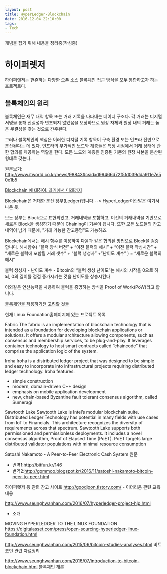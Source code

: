 ```yaml
---
layout: post
title: HyperLedger-Blockchain
date: 2016-12-04 22:10:00
tags:
- Tech
---
```


개념을 잡기 위해 내용을 정리중(작성중)

# 하이퍼렛저

하이퍼렛저는 현존하는 다양한 오픈 소스 블록체인 접근 방식을 모두 통합하고자 하는 프로젝트다.

## 블록체인의 원리

블록체인은 재무 내역 항목 또는 거래 기록을 나타내는 데이터 구조다. 각 거래는 디지털 서명을 통해 진실성과 변조되지 않았음을 보장하므로 원장 자체와 원장 내의 거래는 높은 무결성을 갖는 것으로 간주된다.


그러나 블록체인의 핵심은 이러한 디지털 기록 항목이 구축 환경 또는 인프라 전반으로 분산된다는 데 있다. 인프라의 부가적인 노드와 계층들은 특정 시점에서 거래 상태에 관한 합의를 제공하는 역할을 한다. 모든 노드와 계층은 인증된 기존의 원장 사본을 분산된 형태로 갖는다.


원문보기:
http://www.itworld.co.kr/news/98843#csidxd99466d72f5fd039dda911e7e50e1b5

[Blockchain 에 대하여, 과거에서 미래까지](https://medium.com/@NipolNIpol/blockchain%EC%97%90-%EB%8C%80%ED%95%98%EC%97%AC-%EA%B3%BC%EA%B1%B0%EC%97%90%EC%84%9C-%EB%AF%B8%EB%9E%98%EA%B9%8C%EC%A7%80-a4917534327c#.cbxezbp0s)

Blockchain은 거대한 분산 장부(Ledger)입니다 --> HyperLedger이란말은 여기서 나온 듯.

모든 장부는 Block으로 표현되었고, 거래내역을 포함하고, 이전의 거래내역을 기반으로 새로운 Block을 생성하기 때문에 Chaining이 기본이 됩니다. 또한 모든 노드들의 잔고내역이 남기 때문에, "거래 가능한 잔고증명"도 가능하죠.

Blockchain에서는 해시 함수를 이용하여 다음과 같은 합의된 방법으로 Block을 검증합니다.
해시함수( “블럭 양식 버전” + “이전 블럭의 해시” + “이전 블럭 작성시간” + “새로운 블럭에 포함될 거래 갯수” + “블럭 생성자” +”난이도 계수” )
= “새로운 블럭의 해시”

블럭 생성자 -
난이도 계수 - Bitcoin의 “블럭 생성 난이도”는 해시의 시작을 0으로 하되, 0의 길이를 점점 증가시키는 것을 난이도를 상승시킨다

이와같은 연산능력을 사용하여 블럭을 증명하는 방식을 Proof of Work(PoW)라고 합니다.

[블록체인을 적용하기전 고려할 것들](https://brunch.co.kr/@jeffpaik/16)



현재 Linux Foundation홈페이지에 있는 프로젝트 목록

Fabric
The fabric is an implementation of blockchain technology that is intended as a foundation for developing blockchain applications or solutions. It offers a modular architecture allowing components, such as consensus and membership services, to be plug-and-play. It leverages container technology to host smart contracts called “chaincode” that comprise the application logic of the system.

Iroha
Iroha is a distributed ledger project that was designed to be simple and easy to incorporate into infrastructural projects requiring distributed ledger technology. Iroha features:
- simple construction
- modern, domain-driven C++ design
- emphasis on mobile application development
- new, chain-based Byzantine fault tolerant consensus algorithm, called Sumeragi

Sawtooth Lake
Sawtooth Lake is Intel’s modular blockchain suite. Distributed Ledger Technology has potential in many fields with use cases from IoT to Financials. This architecture recognizes the diversity of requirements across that spectrum. Sawtooth Lake supports both permissioned and permissionless deployments. It includes a novel consensus algorithm, Proof of Elapsed Time (PoET). PoET targets large distributed validator populations with minimal resource consumption


Satoshi Nakamoto - A Peer-to-Peer Electronic Cash System 원문
- 번역1:http://bitfun.kr/146
- 번역2:http://gommoo.blogspot.kr/2016/11/satoshi-nakamoto-bitcoin-peer-to-peer.html


하이퍼렛저 등 관련 참고 사이트
http://goodjoon.tistory.com/ - 이더리움 관련 교육내용

http://www.seunghwanhan.com/2016/07/hyperledger-project-hlp.html
- 소개

MOVING HYPERLEDGER TO THE LINUX FOUNDATION
https://digitalasset.com/press/open-sourcing-hyperledger-linux-foundation.html


http://www.seunghwanhan.com/2015/06/bitcoin-studies-analyses.html
비트코인 관련 자료정리

http://www.seunghwanhan.com/2016/07/introduction-to-bitcoin-blockchain.html
블록체인 개론
